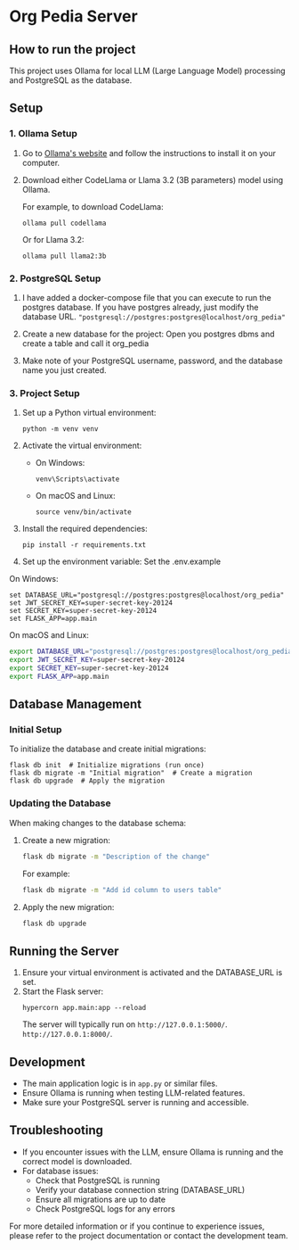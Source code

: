 # Org Pedia Server

## How to run the project

This project uses Ollama for local LLM (Large Language Model) processing and PostgreSQL as the database.

## Setup

### 1. Ollama Setup
1. Go to [Ollama's website](https://ollama.ai/) and follow the instructions to install it on your computer.
2. Download either CodeLlama or Llama 3.2 (3B parameters) model using Ollama.

   For example, to download CodeLlama:
   ```
   ollama pull codellama
   ```
   Or for Llama 3.2:
   ```
   ollama pull llama2:3b
   ```

### 2. PostgreSQL Setup
1. I have added a docker-compose file that you can execute to run the postgres database.  If you have postgres already, just modify the database URL. ```"postgresql://postgres:postgres@localhost/org_pedia"```
2. Create a new database for the project:
   Open you postgres dbms and create a table and call it org_pedia

3. Make note of your PostgreSQL username, password, and the database name you just created.

### 3. Project Setup
1. Set up a Python virtual environment:
   ```
   python -m venv venv
   ```

2. Activate the virtual environment:
   - On Windows:
     ```
     venv\Scripts\activate
     ```
   - On macOS and Linux:
     ```
     source venv/bin/activate
     ```

3. Install the required dependencies:
   ```
   pip install -r requirements.txt
   ```

4. Set up the environment variable: Set the .env.example 

On Windows:
```shell
set DATABASE_URL="postgresql://postgres:postgres@localhost/org_pedia"
set JWT_SECRET_KEY=super-secret-key-20124
set SECRET_KEY=super-secret-key-20124
set FLASK_APP=app.main
```

On macOS and Linux:
```bash
export DATABASE_URL="postgresql://postgres:postgres@localhost/org_pedia"
export JWT_SECRET_KEY=super-secret-key-20124
export SECRET_KEY=super-secret-key-20124
export FLASK_APP=app.main

```

## Database Management

### Initial Setup
To initialize the database and create initial migrations:

```
flask db init  # Initialize migrations (run once)
flask db migrate -m "Initial migration"  # Create a migration
flask db upgrade  # Apply the migration
```

### Updating the Database
When making changes to the database schema:

1. Create a new migration:
   ```bash
   flask db migrate -m "Description of the change"
   ```
   For example:
   ```bash
   flask db migrate -m "Add id column to users table"
   ```

2. Apply the new migration:
   ```bash
   flask db upgrade
   ```


## Running the Server
1. Ensure your virtual environment is activated and the DATABASE_URL is set.
2. Start the Flask server:
   ```
   hypercorn app.main:app --reload
   ```
   The server will typically run on `http://127.0.0.1:5000/`. `http://127.0.0.1:8000/`.

## Development
- The main application logic is in `app.py` or similar files.
- Ensure Ollama is running when testing LLM-related features.
- Make sure your PostgreSQL server is running and accessible.

## Troubleshooting
- If you encounter issues with the LLM, ensure Ollama is running and the correct model is downloaded.
- For database issues:
  - Check that PostgreSQL is running
  - Verify your database connection string (DATABASE_URL)
  - Ensure all migrations are up to date
  - Check PostgreSQL logs for any errors

For more detailed information or if you continue to experience issues, please refer to the project documentation or contact the development team.
